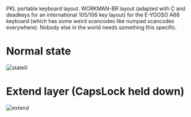 PKL portable keyboard layout. WORKMAN-BR layout (adapted with Ç and deadkeys for an international 105/106 key layout) for the E-YOOSO A68 keyboard (which has some weird scancodes like numpad scancodes everywhere). Nobody else in the world needs something this specific.

# Normal state
![state0](https://github.com/user-attachments/assets/c04b60bf-093b-4ef2-8518-bd858bd65b00)

# Extend layer (CapsLock held down)
![extend](https://github.com/user-attachments/assets/d83e439e-67b5-4d7d-91c5-46dc4683e861)
